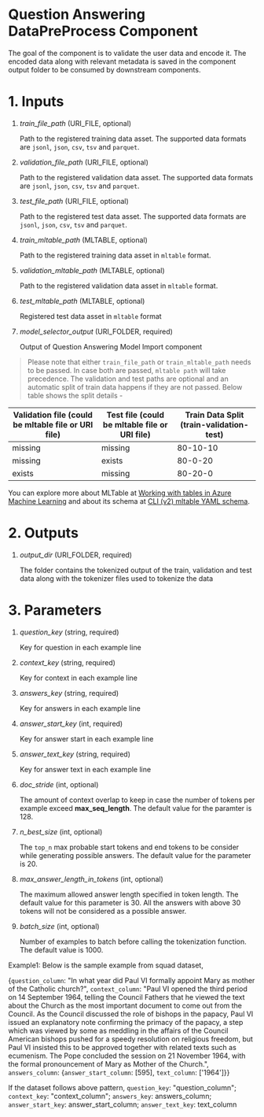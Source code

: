 # Question Answering DataPreProcess Component
The goal of the component is to validate the user data and encode it. The encoded data along with relevant metadata is saved in the component output folder to be consumed by downstream components.

# 1. Inputs
1. _train_file_path_ (URI_FILE, optional)

    Path to the registered training data asset. The supported data formats are `jsonl`, `json`, `csv`, `tsv` and `parquet`.

2. _validation_file_path_ (URI_FILE, optional)

    Path to the registered validation data asset. The supported data formats are `jsonl`, `json`, `csv`, `tsv` and `parquet`.

3. _test_file_path_ (URI_FILE, optional)

    Path to the registered test data asset. The supported data formats are `jsonl`, `json`, `csv`, `tsv` and `parquet`.

4. _train_mltable_path_ (MLTABLE, optional)

    Path to the registered training data asset in `mltable` format.

5. _validation_mltable_path_ (MLTABLE, optional)

    Path to the registered validation data asset in `mltable` format.

6. _test_mltable_path_ (MLTABLE, optional)

    Registered test data asset in `mltable` format

7. _model_selector_output_ (URI_FOLDER, required)

    Output of Question Answering Model Import component

> Please note that either `train_file_path` or `train_mltable_path` needs to be passed. In case both are passed, `mltable path` will take precedence. The validation and test paths are optional and an automatic split of train data happens if they are not passed. Below table shows the split details -

| __Validation file__ (could be mltable file or URI file) | __Test file__ (could be mltable file or URI file) | __Train Data Split__ (train-validation-test)|
| --- | --- | --- |
|missing|missing|80-10-10|
|missing|exists|80-0-20|
|exists|missing|80-20-0|

You can explore more about MLTable at [Working with tables in Azure Machine Learning](https://learn.microsoft.com/en-us/azure/machine-learning/how-to-mltable?tabs=cli%2Cpandas%2Cadls) and about its schema at [CLI (v2) mltable YAML schema](https://learn.microsoft.com/en-us/azure/machine-learning/reference-yaml-mltable).


# 2. Outputs
1. _output_dir_ (URI_FOLDER, required)

    The folder contains the tokenized output of the train, validation and test data along with the tokenizer files used to tokenize the data

# 3. Parameters

1. _question_key_ (string, required)

    Key for question in each example line

2. _context_key_ (string, required)

    Key for context in each example line

3. _answers_key_ (string, required)

    Key for answers in each example line

4. _answer_start_key_ (int, required)

    Key for answer start in each example line

5. _answer_text_key_ (string, required)

    Key for answer text in each example line

6. _doc_stride_ (int, optional)

    The amount of context overlap to keep in case the number of tokens per example exceed __max_seq_length__. The default value for the paramter is 128.

7. _n_best_size_ (int, optional)

    The `top_n` max probable start tokens and end tokens to be consider while generating possible answers. The default value for the parameter is 20.

8. _max_answer_length_in_tokens_ (int, optional)

    The maximum allowed answer length specified in token length. The default value for this parameter is 30. All the answers with above 30 tokens will not be considered as a possible answer.

9. _batch_size_ (int, optional)

    Number of examples to batch before calling the tokenization function. The default value is 1000.

Example1: Below is the sample example from squad dataset,

{`question_column`: "In what year did Paul VI formally appoint Mary as mother of the Catholic church?", `context_column`: "Paul VI opened the third period on 14 September 1964, telling the Council Fathers that he viewed the text about the Church as the most important document to come out from the Council. As the Council discussed the role of bishops in the papacy, Paul VI issued an explanatory note confirming the primacy of the papacy, a step which was viewed by some as meddling in the affairs of the Council American bishops pushed for a speedy resolution on religious freedom, but Paul VI insisted this to be approved together with related texts such as ecumenism. The Pope concluded the session on 21 November 1964, with the formal pronouncement of Mary as Mother of the Church.", `answers_column`: {`answer_start_column`: [595], `text_column`: ['1964']}}

If the dataset follows above pattern, `question_key`: "question_column"; `context_key`: "context_column"; `answers_key`: answers_column; `answer_start_key`: answer_start_column; `answer_text_key`: text_column
